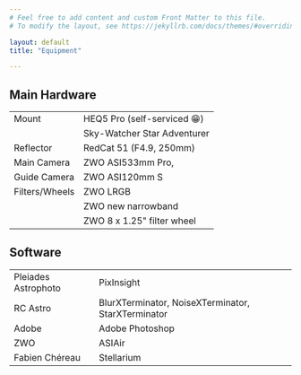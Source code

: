 ```yaml
---
# Feel free to add content and custom Front Matter to this file.
# To modify the layout, see https://jekyllrb.com/docs/themes/#overriding-theme-defaults

layout: default
title: "Equipment"

---
```


## Main Hardware

|                |                             |
|----------------|-----------------------------|
| Mount          | HEQ5 Pro (self-serviced 😁) |
|                | Sky-Watcher Star Adventurer |
| Reflector      | RedCat 51 (F4.9, 250mm)     |
| Main Camera    | ZWO ASI533mm Pro,           |
| Guide Camera   | ZWO ASI120mm S              |
| Filters/Wheels | ZWO LRGB                    |
|                | ZWO new narrowband          |
|                | ZWO 8 x 1.25" filter wheel  |

## Software

|                     |                                                    |
|---------------------|----------------------------------------------------|
| Pleiades Astrophoto | PixInsight                                         |
| RC Astro            | BlurXTerminator, NoiseXTerminator, StarXTerminator |
| Adobe               | Adobe Photoshop                                    |
| ZWO                 | ASIAir                                             |
| Fabien Chéreau      | Stellarium                                         |